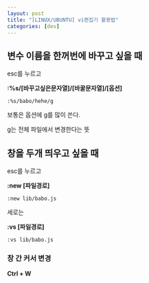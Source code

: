 ```yaml
---
layout: post
title: "[LINUX/UBUNTU] vi편집기 활용법"
categories: [dev]
---
```


## 변수 이름을 한꺼번에 바꾸고 싶을 때

esc를 누르고

**:%s/[바꾸고싶은문자열]/[바꿀문자열]/[옵션]**

```
:%s/babo/hehe/g
```

보통은 옵션에 g를 많이 쓴다.

g는 전체 파일에서 변경한다는 뜻

## 창을 두개 띄우고 싶을 때

esc를 누르고

**:new [파일경로]**

```
:new lib/babo.js
```

세로는

**:vs [파일경로]**

```
:vs lib/babo.js
```

### 창 간 커서 변경

**Ctrl + W**